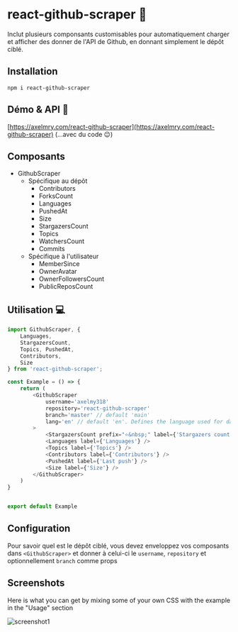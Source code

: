 
# react-github-scraper 👋

Inclut plusieurs componsants customisables pour automatiquement charger et afficher des donner de l'API de Github, en donnant simplement le dépôt ciblé.

## Installation
`npm i react-github-scraper`

## Démo & API 👀

[https://axelmry.com/react-github-scraper](https://axelmry.com/react-github-scraper) (...avec du code 😉)

## Composants

- GithubScraper
    - Spécifique au dépôt
        - Contributors
        - ForksCount
        - Languages
        - PushedAt
        - Size
        - StargazersCount
        - Topics
        - WatchersCount
        - Commits
    - Spécifique à l'utilisateur
        - MemberSince
        - OwnerAvatar
        - OwnerFollowersCount
        - PublicReposCount

## Utilisation 💻

```javascript
import GithubScraper, { 
    Languages, 
    StargazersCount, 
    Topics, PushedAt, 
    Contributors, 
    Size 
} from 'react-github-scraper';

const Example = () => {
    return (
        <GithubScraper 
            username='axelmy318' 
            repository='react-github-scraper' 
            branch='master' // default 'main'
            lang='en' // default 'en'. Defines the language used for dates and such...
        >
            <StargazersCount prefix="⭐&nbsp;" label={'Stargazers count'} />
            <Languages label={'Languages'} />
            <Topics label={'Topics'} />
            <Contributors label={'Contributors'} />
            <PushedAt label={'Last push'} />
            <Size label={'Size'} />
        </GithubScraper>
    )
}


export default Example
```


## Configuration

Pour savoir quel est le dépôt ciblé, vous devez enveloppez vos composants dans `<GithubScraper>` et donner à celui-ci le `username`, `repository` et optionnellement `branch` comme props


## Screenshots
Here is what you can get by mixing some of your own CSS with the example in the "Usage" section

![screenshot1](https://i.imgur.com/AqfIWku.png)